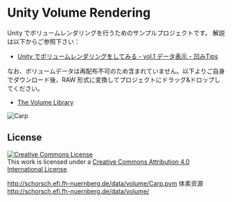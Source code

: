 Unity Volume Rendering
======================

Unity でボリュームレンダリングを行うためのサンプルプロジェクトです。
解説は以下からご参照下さい：

- [Unity でボリュームレンダリングをしてみる - vol.1 データ表示 - 凹みTips](http://tips.hecomi.com/entry/2018/01/05/192332)

なお、ボリュームデータは再配布不可のため含まれていません。以下よりご自身でダウンロード後、RAW 形式に変換してプロジェクトにドラッグ&ドロップしてください。

- [The Volume Library](http://lgdv.cs.fau.de/External/vollib/)


![Carp](https://raw.githubusercontent.com/wiki/hecomi/UnityVolumeRendering/carp.gif)


License
-------
<a rel="license" href="http://creativecommons.org/licenses/by/4.0/"><img alt="Creative Commons License" style="border-width:0" src="https://i.creativecommons.org/l/by/4.0/88x31.png" /></a><br />This work is licensed under a <a rel="license" href="http://creativecommons.org/licenses/by/4.0/">Creative Commons Attribution 4.0 International License</a>.


http://schorsch.efi.fh-nuernberg.de/data/volume/Carp.pvm
体素资源
http://schorsch.efi.fh-nuernberg.de/data/volume/
